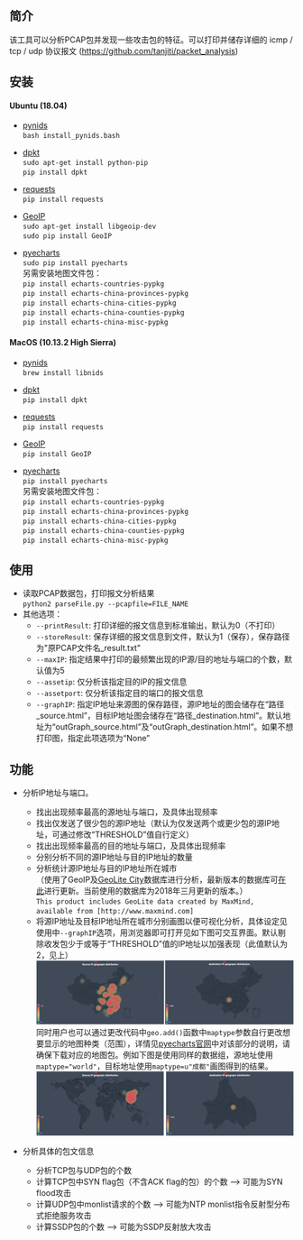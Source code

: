 
简介
------
该工具可以分析PCAP包并发现一些攻击包的特征。可以打印并储存详细的 icmp / tcp / udp 协议报文 (https://github.com/tanjiti/packet_analysis)

安装
------
#### Ubuntu (18.04)
* [pynids](https://jon.oberheide.org/pynids/)  
`bash install_pynids.bash`

* [dpkt](http://dpkt.readthedocs.io/en/latest/)  
`sudo apt-get install python-pip`  
`pip install dpkt`

* [requests](http://www.python-requests.org/en/master/)  
`pip install requests`

* [GeoIP](https://github.com/maxmind/geoip-api-python)  
`sudo apt-get install libgeoip-dev`  
`sudo pip install GeoIP`  

* [pyecharts](http://pyecharts.org/#/zh-cn/)  
`sudo pip install pyecharts`  
另需安装地图文件包：  
`pip install echarts-countries-pypkg`  
`pip install echarts-china-provinces-pypkg`  
`pip install echarts-china-cities-pypkg`  
`pip install echarts-china-counties-pypkg`  
`pip install echarts-china-misc-pypkg`  

#### MacOS (10.13.2 High Sierra)
* [pynids](https://jon.oberheide.org/pynids/)  
`brew install libnids`

* [dpkt](http://dpkt.readthedocs.io/en/latest/)    
`pip install dpkt`

* [requests](http://www.python-requests.org/en/master/)  
`pip install requests`

* [GeoIP](https://github.com/maxmind/geoip-api-python)  
`pip install GeoIP`

* [pyecharts](http://pyecharts.org/#/zh-cn/)  
`pip install pyecharts`  
另需安装地图文件包：  
`pip install echarts-countries-pypkg`  
`pip install echarts-china-provinces-pypkg`  
`pip install echarts-china-cities-pypkg`  
`pip install echarts-china-counties-pypkg`  
`pip install echarts-china-misc-pypkg`  

使用
------
* 读取PCAP数据包，打印报文分析结果  
`python2 parseFile.py --pcapfile=FILE_NAME`  
* 其他选项：  
    * `--printResult`: 打印详细的报文信息到标准输出，默认为0（不打印）  
    * `--storeResult`: 保存详细的报文信息到文件，默认为1（保存），保存路径为"原PCAP文件名_result.txt"  
    * `--maxIP`: 指定结果中打印的最频繁出现的IP源/目的地址与端口的个数，默认值为5  
    * `--assetip`: 仅分析该指定目的IP的报文信息  
    * `--assetport`: 仅分析该指定目的端口的报文信息  
    * `--graphIP`: 指定IP地址来源图的保存路径，源IP地址的图会储存在“路径_source.html”，目标IP地址图会储存在“路径_destination.html”。默认地址为“outGraph_source.html”及“outGraph_destination.html”。如果不想打印图，指定此项选项为“None”

 
功能
------
* 分析IP地址与端口。
   * 找出出现频率最高的源地址与端口，及具体出现频率
   * 找出仅发送了很少包的源IP地址（默认为仅发送两个或更少包的源IP地址，可通过修改“THRESHOLD”值自行定义）
   * 找出出现频率最高的目的地址与端口，及具体出现频率
   * 分别分析不同的源IP地址与目的IP地址的数量
   * 分析统计源IP地址与目的IP地址所在城市  
   （使用了GeoIP及[GeoLite City](http://geolite.maxmind.com/download/geoip/database/LICENSE.txt)数据库进行分析，最新版本的数据库可[在此](https://dev.maxmind.com/geoip/legacy/geolite/)进行更新。当前使用的数据库为2018年三月更新的版本。）  
   `This product includes GeoLite data created by MaxMind, available from [http://www.maxmind.com]`
   * 将源IP地址及目标IP地址所在城市分别画图以便可视化分析，具体设定见使用中`--graphIP`选项，用浏览器即可打开见如下图可交互界面。默认剔除收发包少于或等于“THRESHOLD”值的IP地址以加强表现（此值默认为2，见上）
   ![Image](/images/IPGeoGraph.png "源IP地址分析地图")
   同时用户也可以通过更改代码中`geo.add()`函数中`maptype`参数自行更改想要显示的地图种类（范围），详情见[pyecharts官网](http://pyecharts.org/#/zh-cn/charts?id=geo%EF%BC%88%E5%9C%B0%E7%90%86%E5%9D%90%E6%A0%87%E7%B3%BB%EF%BC%89)中对该部分的说明，请确保下载对应的地图包。例如下图是使用同样的数据组，源地址使用`maptype="world"`，目标地址使用`maptype=u"成都"`画图得到的结果。
   ![Image](/images/IPGeoGraph_2.png "源IP地址分析地图")
   
* 分析具体的包文信息
   * 分析TCP包与UDP包的个数
   * 计算TCP包中SYN flag包（不含ACK flag的包）的个数 ——> 可能为SYN flood攻击
   * 计算UDP包中monlist请求的个数 ——> 可能为NTP monlist指令反射型分布式拒绝服务攻击
   * 计算SSDP包的个数 ——> 可能为SSDP反射放大攻击
   
   
   
   
   
